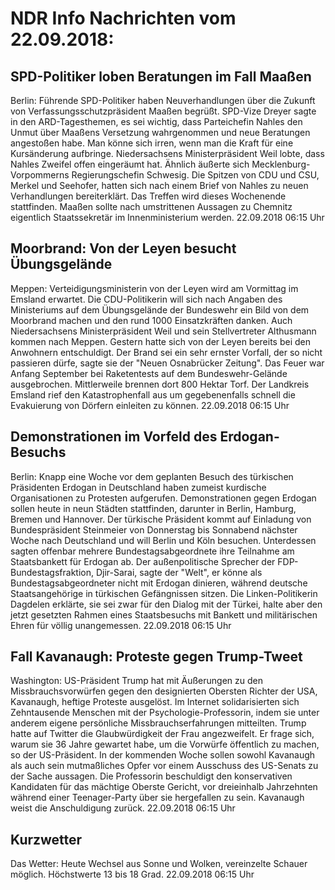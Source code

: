 # NDR Info Nachrichten vom 22.09.2018:


## SPD-Politiker loben Beratungen im Fall Maaßen
Berlin: Führende SPD-Politiker haben Neuverhandlungen über die Zukunft von Verfassungsschutzpräsident Maaßen begrüßt. SPD-Vize Dreyer sagte in den ARD-Tagesthemen, es sei wichtig, dass Parteichefin Nahles den Unmut über Maaßens Versetzung wahrgenommen und neue Beratungen angestoßen habe. Man könne sich irren, wenn man die Kraft für eine Kursänderung aufbringe. Niedersachsens Ministerpräsident Weil lobte, dass Nahles Zweifel offen eingeräumt hat. Ähnlich äußerte sich Mecklenburg-Vorpommerns Regierungschefin Schwesig. Die Spitzen von CDU und CSU, Merkel und Seehofer, hatten sich nach einem Brief von Nahles zu neuen Verhandlungen bereiterklärt. Das Treffen wird dieses Wochenende stattfinden. Maaßen sollte nach umstrittenen Aussagen zu Chemnitz eigentlich Staatssekretär im Innenministerium werden. 22.09.2018 06:15 Uhr 

## Moorbrand: Von der Leyen besucht Übungsgelände
Meppen:		Verteidigungsministerin von der Leyen wird am Vormittag im Emsland erwartet. Die CDU-Politikerin will sich nach Angaben des Ministeriums auf dem Übungsgelände der Bundeswehr ein Bild von dem Moorbrand machen und den rund 1000 Einsatzkräften danken. Auch Niedersachsens Ministerpräsident Weil und sein Stellvertreter Althusmann kommen nach Meppen. Gestern hatte sich von der Leyen bereits bei den Anwohnern entschuldigt. Der Brand sei ein sehr ernster Vorfall, der so nicht passieren dürfe, sagte sie der "Neuen Osnabrücker Zeitung". Das Feuer war Anfang September bei Raketentests auf dem Bundeswehr-Gelände ausgebrochen. Mittlerweile brennen dort 800 Hektar Torf. Der Landkreis Emsland rief den Katastrophenfall aus um gegebenenfalls schnell die Evakuierung von Dörfern einleiten zu können. 22.09.2018 06:15 Uhr 

## Demonstrationen im Vorfeld des Erdogan-Besuchs
Berlin: Knapp eine Woche vor dem geplanten Besuch des türkischen Präsidenten Erdogan in Deutschland haben zumeist kurdische Organisationen zu Protesten aufgerufen. Demonstrationen gegen Erdogan sollen heute in neun Städten stattfinden, darunter in Berlin, Hamburg, Bremen und Hannover. Der türkische Präsident kommt auf Einladung von Bundespräsident Steinmeier von Donnerstag bis Sonnabend nächster Woche nach Deutschland und will Berlin und Köln besuchen. Unterdessen sagten offenbar mehrere Bundestagsabgeordnete ihre Teilnahme am Staatsbankett für Erdogan ab. Der außenpolitische Sprecher der FDP-Bundestagsfraktion, Djir-Sarai, sagte der "Welt", er könne als Bundestagsabgeordneter nicht mit Erdogan dinieren, während deutsche Staatsangehörige in türkischen Gefängnissen sitzen. Die Linken-Politikerin Dagdelen erklärte, sie sei zwar für den Dialog mit der Türkei, halte aber den jetzt gesetzten Rahmen eines Staatsbesuchs mit Bankett und militärischen Ehren für völlig unangemessen. 22.09.2018 06:15 Uhr 

## Fall Kavanaugh: Proteste gegen Trump-Tweet
Washington: US-Präsident Trump hat mit Äußerungen zu den Missbrauchsvorwürfen gegen den designierten Obersten Richter der USA, Kavanaugh, heftige Proteste ausgelöst. Im Internet solidarisierten sich Zehntausende Menschen mit der Psychologie-Professorin, indem sie unter anderem eigene persönliche Missbrauchserfahrungen mitteilten. Trump hatte auf Twitter die Glaubwürdigkeit der Frau angezweifelt. Er frage sich, warum sie 36 Jahre gewartet habe, um die Vorwürfe öffentlich zu machen, so der US-Präsident. In der kommenden Woche sollen sowohl Kavanaugh als auch sein mutmaßliches Opfer vor einem Ausschuss des US-Senats zu der Sache aussagen. Die Professorin beschuldigt den konservativen Kandidaten für das mächtige Oberste Gericht, vor dreieinhalb Jahrzehnten während einer Teenager-Party über sie hergefallen zu sein. Kavanaugh weist die Anschuldigung zurück. 22.09.2018 06:15 Uhr 

## Kurzwetter
Das Wetter: Heute Wechsel aus Sonne und Wolken, vereinzelte Schauer möglich. Höchstwerte 13 bis 18 Grad. 22.09.2018 06:15 Uhr 
